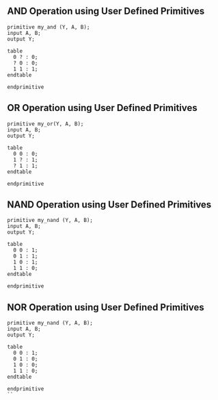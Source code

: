 ## AND Operation using User Defined Primitives
```
primitive my_and (Y, A, B);
input A, B;
output Y;

table
  0 ? : 0;
  ? 0 : 0;
  1 1 : 1;
endtable

endprimitive
```

## OR Operation using User Defined Primitives
```
primitive my_or(Y, A, B);
input A, B;
output Y;

table
  0 0 : 0;
  1 ? : 1;
  ? 1 : 1;
endtable

endprimitive
```
## NAND Operation using User Defined Primitives
```
primitive my_nand (Y, A, B);
input A, B;
output Y;

table
  0 0 : 1;
  0 1 : 1;
  1 0 : 1;
  1 1 : 0;
endtable

endprimitive
```
## NOR Operation using User Defined Primitives
```
primitive my_nand (Y, A, B);
input A, B;
output Y;

table
  0 0 : 1;
  0 1 : 0;
  1 0 : 0;
  1 1 : 0;
endtable

endprimitive
``
